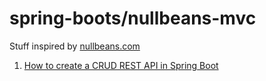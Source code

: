 # spring-boots/nullbeans-mvc

Stuff inspired by [nullbeans.com](https://nullbeans.com/)

1. [How to create a CRUD REST API in Spring Boot](https://nullbeans.com/how-to-create-a-crud-rest-api-in-spring-boot/)
